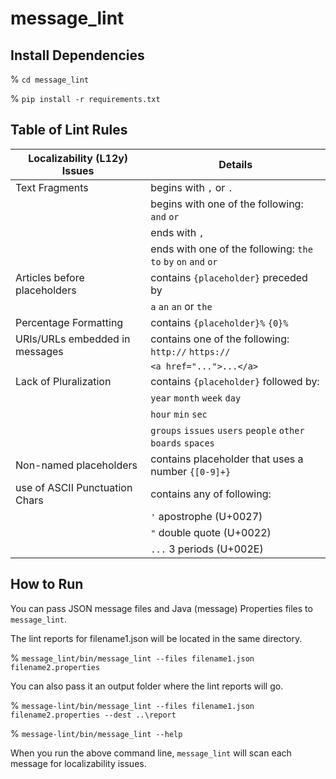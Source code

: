 # message_lint

## Install Dependencies
% `cd message_lint`

% `pip install -r requirements.txt`

## Table of Lint Rules

| Localizability (L12y) Issues   | Details                                                         |
|--------------------------------|-----------------------------------------------------------------|
| Text Fragments                 | begins with `,` or `.`                                          |
|                                | begins with one of the following: `and` `or`                    |
|                                | ends with `,`                                                   |
|                                | ends with one of the following: `the` `to` `by` `on` `and` `or` |
| Articles before placeholders   | contains `{placeholder}` preceded by                            |
|                                | `a` `an` `an` or `the`                                          |
| Percentage Formatting          | contains `{placeholder}%` `{0}%`                                |
| URIs/URLs embedded in messages | contains one of the following: `http://` `https://`             |
|                                | `<a href="...">...</a>`                                         |
| Lack of Pluralization          | contains `{placeholder}` followed by:                           |
|                                | `year` `month` `week` `day`                                     |
|                                | `hour` `min` `sec`                                              |
|                                | `groups` `issues` `users` `people` `other` `boards` `spaces`    |
| Non-named placeholders         | contains placeholder that uses a number `{[0-9]+}`              |
| use of ASCII Punctuation Chars | contains any of following:                                      |
|                                | `'` apostrophe (U+0027)                                         |
|                                | `"` double quote (U+0022)                                       |
|                                | `...` 3 periods (U+002E)                                        |

## How to Run

You can pass JSON message files and Java (message) Properties files to `message_lint`.

The lint reports for filename1.json will be located in the same directory.

% `message_lint/bin/message_lint --files filename1.json filename2.properties`

You can also pass it an output folder where the lint reports will go.

% `message-lint/bin/message_lint --files filename1.json filename2.properties --dest ..\report`

% `message-lint/bin/message_lint --help`


When you run the above command line, `message_lint` will scan each message for localizability issues.
